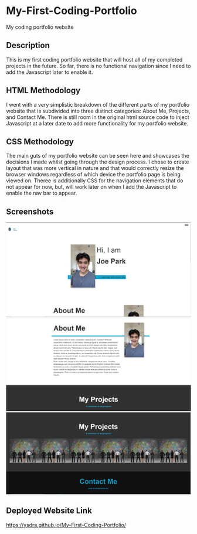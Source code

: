# My-First-Coding-Portfolio
My coding portfolio website

## Description
This is my first coding portfolio website that will host all of my completed projects in the future. So far, there is no functional navigation since I need to add the Javascript later to enable it. 

## HTML Methodology
I went with a very simplistic breakdown of the different parts of my portfolio website that is subdivided into three distinct categories: About Me, Projects, and Contact Me. There is still room in the original html source code to inject Javascript at a later date to add more functionality for my portfolio website. 

## CSS Methodology
The main guts of my portfolio website can be seen here and showcases the decisions I made whilst going through the design process. I chose to create layout that was more vertical in nature and that would correctly resize the browser windows regardless of which device the portfolio page is being viewed on. Theree is additionally CSS for the navigation elements that do not appear for now, but, will work later on when I add the Javascript to enable the nav bar to appear. 

## Screenshots 

![Top of the Website](https://github.com/Ysdra/My-First-Coding-Portfolio/blob/main/Webiste%20Screenshot%201.PNG)
![Middle Section of the Website](https://github.com/Ysdra/My-First-Coding-Portfolio/blob/main/Webiste%20Screenshot%202.PNG)
![Bottom Section of the Website](https://github.com/Ysdra/My-First-Coding-Portfolio/blob/main/Website%20Screenshot%203.PNG)

## Deployed Website Link
https://ysdra.github.io/My-First-Coding-Portfolio/

